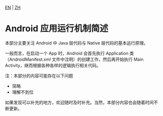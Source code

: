 [EN](./readme.md) | [ZH](./readme-zh.md)
# Android 应用运行机制简述

本部分主要关注 Android 中 Java 层代码与 Native 层代码的基本运行原理。

一般而言，在启动一个 App 时，Android 会首先执行 Application 类（AndroidManifest.xml 文件中注明）的创建工作，然后再开始执行 Main Activity，继而根据各种各样的逻辑执行相关代码。

注：本部分的内容可能存在以下问题

- 简略
- 理解不到位

如果发现可以补充的地方，欢迎随时及时补充。当然，本部分内容也会随着时间不断更新。